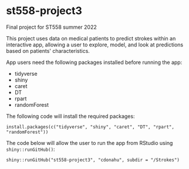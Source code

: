 # st558-project3
Final project for ST558 summer 2022


This project uses data on medical patients to predict strokes within an interactive app, allowing a user to explore, model, and look at predictions based on patients' characteristics. 

App users need the following packages installed before running the app:  
- tidyverse  
- shiny  
- caret  
- DT  
- rpart  
- randomForest  


The following code will install the required packages:  
```
install.packages(c("tidyverse", "shiny", "caret", "DT", "rpart", "randomForest"))
```

The code below will allow the user to run the app from RStudio using `shiny::runGitHub()`:  
```
shiny::runGitHub("st558-project3", "cdonahu", subdir = "/Strokes")
```